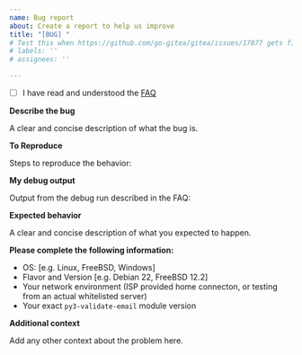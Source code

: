 ```yaml
---
name: Bug report
about: Create a report to help us improve
title: "[BUG] "
# Test this when https://github.com/go-gitea/gitea/issues/17877 gets fixed
# labels: ''
# assignees: ''

---
```

<!-- Please don't delete this template or we'll close your issue -->

- [ ] I have read and understood the [FAQ](https://gitea.ksol.io/karolyi/py3-validate-email/src/branch/master/FAQ.md)

**Describe the bug**

A clear and concise description of what the bug is.

**To Reproduce**

Steps to reproduce the behavior:

**My debug output**

Output from the debug run described in the FAQ:

**Expected behavior**

A clear and concise description of what you expected to happen.

**Please complete the following information:**
 - OS: [e.g. Linux, FreeBSD, Windows]
 - Flavor and Version [e.g. Debian 22, FreeBSD 12.2]
 - Your network environment (ISP provided home connecton, or testing from an actual whitelisted server)
 - Your exact `py3-validate-email` module version

**Additional context**

Add any other context about the problem here.
